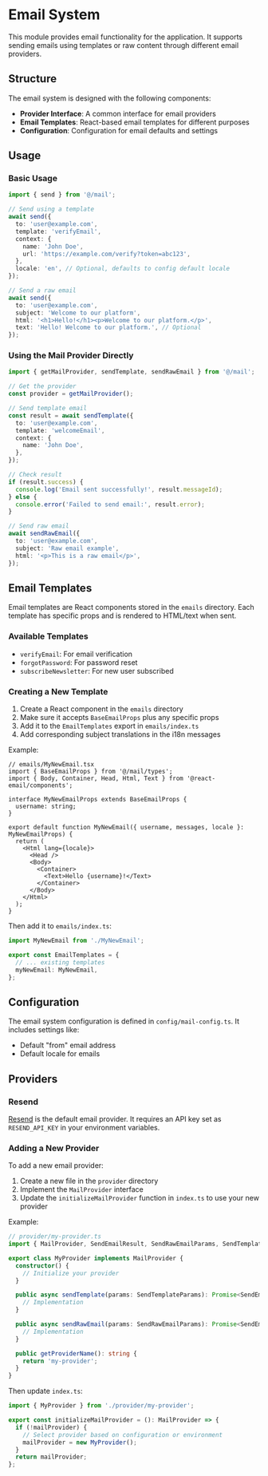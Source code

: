 # Email System

This module provides email functionality for the application. It supports sending emails using templates or raw content through different email providers.

## Structure

The email system is designed with the following components:

- **Provider Interface**: A common interface for email providers
- **Email Templates**: React-based email templates for different purposes
- **Configuration**: Configuration for email defaults and settings

## Usage

### Basic Usage

```typescript
import { send } from '@/mail';

// Send using a template
await send({
  to: 'user@example.com',
  template: 'verifyEmail',
  context: {
    name: 'John Doe',
    url: 'https://example.com/verify?token=abc123',
  },
  locale: 'en', // Optional, defaults to config default locale
});

// Send a raw email
await send({
  to: 'user@example.com',
  subject: 'Welcome to our platform',
  html: '<h1>Hello!</h1><p>Welcome to our platform.</p>',
  text: 'Hello! Welcome to our platform.', // Optional
});
```

### Using the Mail Provider Directly

```typescript
import { getMailProvider, sendTemplate, sendRawEmail } from '@/mail';

// Get the provider
const provider = getMailProvider();

// Send template email
const result = await sendTemplate({
  to: 'user@example.com',
  template: 'welcomeEmail',
  context: {
    name: 'John Doe',
  },
});

// Check result
if (result.success) {
  console.log('Email sent successfully!', result.messageId);
} else {
  console.error('Failed to send email:', result.error);
}

// Send raw email
await sendRawEmail({
  to: 'user@example.com',
  subject: 'Raw email example',
  html: '<p>This is a raw email</p>',
});
```

## Email Templates

Email templates are React components stored in the `emails` directory. Each template has specific props and is rendered to HTML/text when sent.

### Available Templates

- `verifyEmail`: For email verification
- `forgotPassword`: For password reset
- `subscribeNewsletter`: For new user subscribed

### Creating a New Template

1. Create a React component in the `emails` directory
2. Make sure it accepts `BaseEmailProps` plus any specific props
3. Add it to the `EmailTemplates` export in `emails/index.ts`
4. Add corresponding subject translations in the i18n messages

Example:

```tsx
// emails/MyNewEmail.tsx
import { BaseEmailProps } from '@/mail/types';
import { Body, Container, Head, Html, Text } from '@react-email/components';

interface MyNewEmailProps extends BaseEmailProps {
  username: string;
}

export default function MyNewEmail({ username, messages, locale }: MyNewEmailProps) {
  return (
    <Html lang={locale}>
      <Head />
      <Body>
        <Container>
          <Text>Hello {username}!</Text>
        </Container>
      </Body>
    </Html>
  );
}
```

Then add it to `emails/index.ts`:

```typescript
import MyNewEmail from './MyNewEmail';

export const EmailTemplates = {
  // ... existing templates
  myNewEmail: MyNewEmail,
};
```

## Configuration

The email system configuration is defined in `config/mail-config.ts`. It includes settings like:

- Default "from" email address
- Default locale for emails

## Providers

### Resend

[Resend](https://resend.com/) is the default email provider. It requires an API key set as `RESEND_API_KEY` in your environment variables.

### Adding a New Provider

To add a new email provider:

1. Create a new file in the `provider` directory
2. Implement the `MailProvider` interface
3. Update the `initializeMailProvider` function in `index.ts` to use your new provider

Example:

```typescript
// provider/my-provider.ts
import { MailProvider, SendEmailResult, SendRawEmailParams, SendTemplateParams } from '@/mail/types';

export class MyProvider implements MailProvider {
  constructor() {
    // Initialize your provider
  }

  public async sendTemplate(params: SendTemplateParams): Promise<SendEmailResult> {
    // Implementation
  }

  public async sendRawEmail(params: SendRawEmailParams): Promise<SendEmailResult> {
    // Implementation
  }

  public getProviderName(): string {
    return 'my-provider';
  }
}
```

Then update `index.ts`:

```typescript
import { MyProvider } from './provider/my-provider';

export const initializeMailProvider = (): MailProvider => {
  if (!mailProvider) {
    // Select provider based on configuration or environment
    mailProvider = new MyProvider();
  }
  return mailProvider;
};
``` 